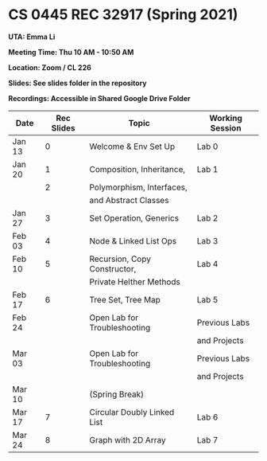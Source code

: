 # CS 0445 REC 32917 (Spring 2021)

**UTA: Emma Li**

**Meeting Time: Thu 10 AM - 10:50 AM**

**Location: Zoom / CL 226**

**Slides: See slides folder in the repository**

**Recordings: Accessible in Shared Google Drive Folder**

|  Date  | Rec Slides |           Topic              | Working Session |
|  ----  | ---------- | ---------------------------- | --------------- |
| Jan 13 |      0     | Welcome & Env Set Up	     |      Lab 0      |
| Jan 20 |      1     | Composition, Inheritance,    |      Lab 1      |
|        |      2     | Polymorphism, Interfaces,    |				   |
|        |            | and Abstract Classes         | 		           |
| Jan 27 |      3     | Set Operation, Generics      |      Lab 2      |
| Feb 03 |      4     | Node & Linked List Ops       |      Lab 3      |
| Feb 10 |      5     | Recursion, Copy Constructor, |      Lab 4      |
|        |            | Private Helther Methods      |                 |
| Feb 17 |      6     | Tree Set, Tree Map           |      Lab 5      |
| Feb 24 |            | Open Lab for Troubleshooting | Previous Labs   |
|        |            |                              | and Projects    |
| Mar 03 |            | Open Lab for Troubleshooting | Previous Labs   |
|        |            |                              | and Projects    |
| Mar 10 |            | (Spring Break)               |                 |
| Mar 17 |      7     | Circular Doubly Linked List  |      Lab 6      |
| Mar 24 |      8     | Graph with 2D Array          |      Lab 7      |
